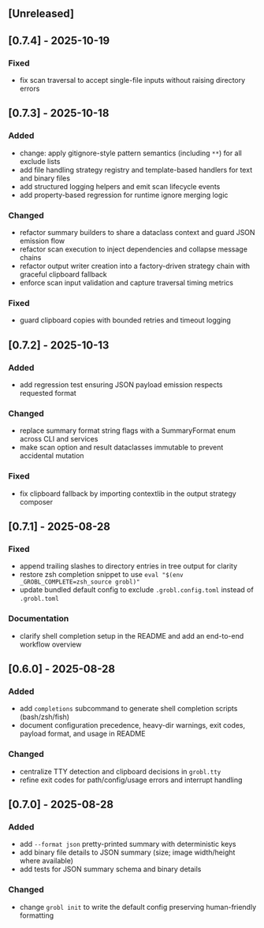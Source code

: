 ## [Unreleased]

## [0.7.4] - 2025-10-19

### Fixed
- fix scan traversal to accept single-file inputs without raising directory errors

## [0.7.3] - 2025-10-18

### Added
- change: apply gitignore-style pattern semantics (including `**`) for all exclude lists
- add file handling strategy registry and template-based handlers for text and binary files
- add structured logging helpers and emit scan lifecycle events
- add property-based regression for runtime ignore merging logic

### Changed
- refactor summary builders to share a dataclass context and guard JSON emission flow
- refactor scan execution to inject dependencies and collapse message chains
- refactor output writer creation into a factory-driven strategy chain with graceful clipboard fallback
- enforce scan input validation and capture traversal timing metrics

### Fixed
- guard clipboard copies with bounded retries and timeout logging

## [0.7.2] - 2025-10-13

### Added
- add regression test ensuring JSON payload emission respects requested format

### Changed
- replace summary format string flags with a SummaryFormat enum across CLI and services
- make scan option and result dataclasses immutable to prevent accidental mutation

### Fixed
- fix clipboard fallback by importing contextlib in the output strategy composer

## [0.7.1] - 2025-08-28

### Fixed
- append trailing slashes to directory entries in tree output for clarity
- restore zsh completion snippet to use `eval "$(env _GROBL_COMPLETE=zsh_source grobl)"`
- update bundled default config to exclude `.grobl.config.toml` instead of `.grobl.toml`

### Documentation
- clarify shell completion setup in the README and add an end-to-end workflow overview

## [0.6.0] - 2025-08-28

### Added
- add `completions` subcommand to generate shell completion scripts (bash/zsh/fish)
- document configuration precedence, heavy-dir warnings, exit codes, payload format, and usage in README

### Changed
- centralize TTY detection and clipboard decisions in `grobl.tty`
- refine exit codes for path/config/usage errors and interrupt handling
## [0.7.0] - 2025-08-28

### Added
- add `--format json` pretty-printed summary with deterministic keys
- add binary file details to JSON summary (size; image width/height where available)
- add tests for JSON summary schema and binary details

### Changed
- change `grobl init` to write the default config preserving human-friendly formatting
